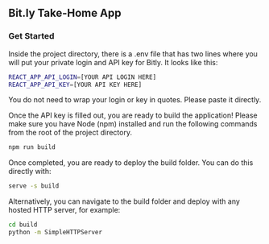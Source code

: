## Bit.ly Take-Home App

### Get Started

Inside the project directory, there is a .env file that has two lines where you will put your private login and API key for Bitly. It looks like this: 
```bash
REACT_APP_API_LOGIN=[YOUR API LOGIN HERE]
REACT_APP_API_KEY=[YOUR API KEY HERE]
```

You do not need to wrap your login or key in quotes. Please paste it directly.

Once the API key is filled out, you are ready to build the application! Please make sure you have Node (npm) installed and run the following commands from the root of the project directory.

```bash
npm run build
```

Once completed, you are ready to deploy the build folder. You can do this directly with:

```bash
serve -s build
```

Alternatively, you can navigate to the build folder and deploy with any hosted HTTP server, for example:
```bash
cd build
python -m SimpleHTTPServer
```
